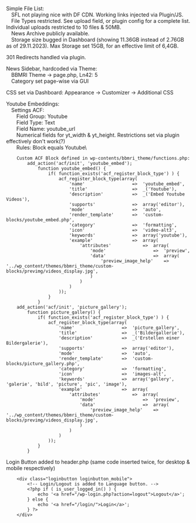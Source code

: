 Simple File List:\
	&emsp;SFL not playing nice with DF CDN. Working links injected via Plugin/JS.\
	&emsp;File Types restricted. See upload field, or plugin config for a complete list. Individual uploads restricted to 10 files & 50MB.\
	&emsp;News Archive publicly available.\
	&emsp;Storage size bugged in Dashboard (showing 11.36GB instead of 2.76GB as of 29.11.2023). Max Storage set 15GB, for an effective limit of 6,4GB.
 
301 Redirects handled via plugin.

News Sidebar, hardcoded via Theme:\
	&emsp;BBMRI Theme -> page.php, Ln42: 5\
 	&emsp;Category set page-wise via GUI

CSS set via Dashboard: Appearance -> Customizer -> Additional CSS

Youtube Embeddings:\
	&emsp;Settings ACF:\
		&emsp;&emsp;Field Group: Youtube\
	        &emsp;&emsp;Field Type: Text\
	        &emsp;&emsp;Field Name: youtube_url\
		&emsp;&emsp;Numerical fields for yt_width & yt_height. Restrictions set via plugin effectively don't work(?)\
		&emsp;&emsp;Rules: Block equals Youtube\
```
    Custom ACF Block defined in wp-contents/bbmri_theme/functions.php:
        add_action('acf/init', 'youtube_embed');
            function youtube_embed() {
                if( function_exists('acf_register_block_type') ) {
                    acf_register_block_type(array(
                        'name'					=>	'youtube_embed',
                        'title'					=>	_('Youtube'),
                        'description'			=>	_('Embed Youtube Videos'),
                        'supports'				=>	array('editor'),
                        'mode'					=>	'auto',
                        'render_template' 		=>	'custom-blocks/youtube_embed.php',
                        'category'				=>	'formatting',
                        'icon'					=>	'video-alt3',
                        'keywords'				=>	array('youtube'),
                        'example'				=>	array(
                            'attributes'			=>	array(
                                'mode'					=>	'preview',
                                'data'					=>	array(
                                    'preview_image_help'	=>	'../wp_content/themes/bbmri_theme/custom-blocks/previmg/videos_display.jpg',
                                )
                            )
                        )
                    ));
                }
            }
	add_action('acf/init', 'picture_gallery');
		function picture_gallery() {
			if( function_exists('acf_register_block_type') ) {
				acf_register_block_type(array(
					'name'					=>	'picture_gallery',
					'title'					=>	_('Bildergallerie'),
					'description'			=>	_('Erstellen einer Bildergalerie'),
					'supports'				=>	array('editor'),
					'mode'					=>	'auto',
					'render_template' 		=>	'custom-blocks/picture_gallery.php',
					'category'				=>	'formatting',
					'icon'					=>	'images-alt',
					'keywords'				=>	array('gallery', 'galerie', 'bild', 'picture', 'pic', 'image'),
					'example'				=>	array(
						'attributes'			=>	array(
							'mode'					=>	'preview',
							'data'					=>	array(
								'preview_image_help'	=>	'../wp_content/themes/bbmri_theme/custom-blocks/previmg/videos_display.jpg',
							)
						)
					)
				));
			}
		}
```
Login Button added to header.php (same code inserted twice, for desktop & mobile respectively)
```
	<div class="loginbutton loginbutton_mobile">
		<!-- Login/Logout is added to Language button. -->
		<?php if ( is_user_logged_in() ) {
			echo '<a href="/wp-login.php?action=logout">Logout</a>';
		} else {
			echo '<a href="/login/">Login</a>';
		} ?>
    </div>
```
